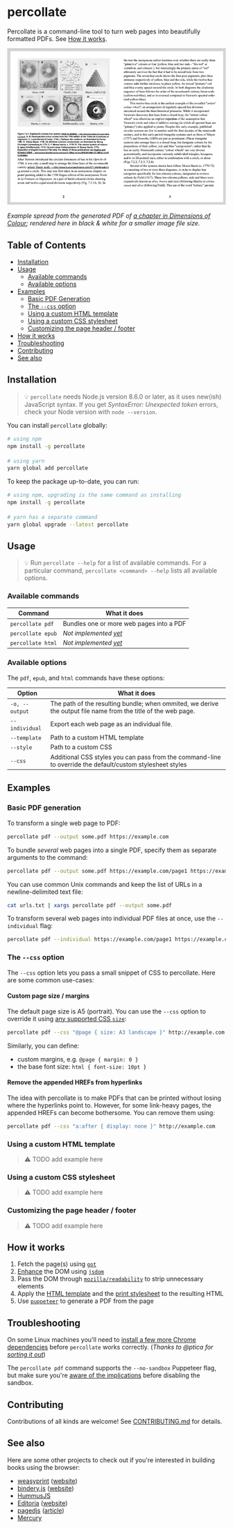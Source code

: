 # percollate

Percollate is a command-line tool to turn web pages into beautifully formatted PDFs. See [How it works](#how-it-works).

<img alt="Example Output" src="https://raw.githubusercontent.com/danburzo/percollate/master/img/dimensions-of-colour.png">

_Example spread from the generated PDF of [a chapter in Dimensions of Colour](http://www.huevaluechroma.com/072.php); rendered here in black & white for a smaller image file size._

## Table of Contents

-   [Installation](#installation)
-   [Usage](#usage)
    -   [Available commands](#available-commands)
    -   [Available options](#available-options)
-   [Examples](#examples)
    -   [Basic PDF Generation](#basic-pdf-generation)
    -   [The `--css` option](#the---css-option)
    -   [Using a custom HTML template](#using-a-custom-html-template)
    -   [Using a custom CSS stylesheet](#using-a-custom-css-stylesheet)
    -   [Customizing the page header / footer](#customizing-the-page-header--footer)
-   [How it works](#how-it-works)
-   [Troubleshooting](#troubleshooting)
-   [Contributing](#contributing)
-   [See also](#see-also)

## Installation

> 💡 `percollate` needs Node.js version 8.6.0 or later, as it uses new(ish) JavaScript syntax. If you get _SyntaxError: Unexpected token_ errors, check your Node version with `node --version`.

You can install `percollate` globally:

```bash
# using npm
npm install -g percollate

# using yarn
yarn global add percollate
```

To keep the package up-to-date, you can run:

```bash
# using npm, upgrading is the same command as installing
npm install -g percollate

# yarn has a separate command
yarn global upgrade --latest percollate
```

## Usage

> 💡 Run `percollate --help` for a list of available commands. For a particular command, `percollate <command> --help` lists all available options.

### Available commands

| Command           | What it does                                                             |
| ----------------- | ------------------------------------------------------------------------ |
| `percollate pdf`  | Bundles one or more web pages into a PDF                                 |
| `percollate epub` | _Not implemented [yet](https://github.com/danburzo/percollate/issues/8)_ |
| `percollate html` | _Not implemented [yet](https://github.com/danburzo/percollate/issues/7)_ |

### Available options

The `pdf`, `epub`, and `html` commands have these options:

| Option         | What it does                                                                                                   |
| -------------- | -------------------------------------------------------------------------------------------------------------- |
| `-o, --output` | The path of the resulting bundle; when ommited, we derive the output file name from the title of the web page. |
| `--individual` | Export each web page as an individual file.                                                                    |
| `--template`   | Path to a custom HTML template                                                                                 |
| `--style`      | Path to a custom CSS                                                                                           |
| `--css`        | Additional CSS styles you can pass from the command-line to override the default/custom stylesheet styles      |

## Examples

### Basic PDF generation

To transform a single web page to PDF:

```bash
percollate pdf --output some.pdf https://example.com
```

To bundle _several_ web pages into a single PDF, specify them as separate arguments to the command:

```bash
percollate pdf --output some.pdf https://example.com/page1 https://example.com/page2
```

You can use common Unix commands and keep the list of URLs in a newline-delimited text file:

```bash
cat urls.txt | xargs percollate pdf --output some.pdf
```

To transform several web pages into individual PDF files at once, use the `--individual` flag:

```bash
percollate pdf --individual https://example.com/page1 https://example.com/page2
```

### The `--css` option

The `--css` option lets you pass a small snippet of CSS to percollate. Here are some common use-cases:

#### Custom page size / margins

The default page size is A5 (portrait). You can use the `--css` option to override it using [any supported CSS `size`](https://www.w3.org/TR/css3-page/#page-size):

```bash
percollate pdf --css "@page { size: A3 landscape }" http://example.com
```

Similarly, you can define:

-   custom margins, e.g. `@page { margin: 0 }`
-   the base font size: `html { font-size: 10pt }`

#### Remove the appended HREFs from hyperlinks

The idea with percollate is to make PDFs that can be printed without losing where the hyperlinks point to. However, for some link-heavy pages, the appended HREFs can become bothersome. You can remove them using:

```bash
percollate pdf --css "a:after { display: none }" http://example.com
```

### Using a custom HTML template

> ⚠️ TODO add example here

### Using a custom CSS stylesheet

> ⚠️ TODO add example here

### Customizing the page header / footer

> ⚠️ TODO add example here

## How it works

1. Fetch the page(s) using [`got`](https://github.com/sindresorhus/got)
2. [Enhance](./src/enhancements.js) the DOM using [`jsdom`](https://github.com/jsdom/jsdom)
3. Pass the DOM through [`mozilla/readability`](https://github.com/mozilla/readability) to strip unnecessary elements
4. Apply the [HTML template](./templates/default.html) and the [print stylesheet](./templates/default.css) to the resulting HTML
5. Use [`puppeteer`](https://github.com/GoogleChrome/puppeteer) to generate a PDF from the page

## Troubleshooting

On some Linux machines you'll need to [install a few more Chrome dependencies](https://github.com/GoogleChrome/puppeteer/blob/master/docs/troubleshooting.md#chrome-headless-doesnt-launch) before `percollate` works correctly. (_Thanks to @ptica for [sorting it out](https://github.com/danburzo/percollate/issues/19#issuecomment-428496041)_)

The `percollate pdf` command supports the `--no-sandbox` Puppeteer flag, but make sure you're [aware of the implications](https://github.com/GoogleChrome/puppeteer/blob/master/docs/troubleshooting.md#chrome-headless-fails-due-to-sandbox-issues) before disabling the sandbox.

## Contributing

Contributions of all kinds are welcome! See [CONTRIBUTING.md](./CONTRIBUTING.md) for details.

## See also

Here are some other projects to check out if you're interested in building books using the browser:

-   [weasyprint](https://github.com/Kozea/WeasyPrint) ([website](https://weasyprint.org/))
-   [bindery.js](https://github.com/evnbr/bindery) ([website](https://evanbrooks.info/bindery/))
-   [HummusJS](https://github.com/galkahana/HummusJS)
-   [Editoria](https://gitlab.coko.foundation/editoria/editoria) ([website](https://editoria.pub/))
-   [pagedjs](https://gitlab.pagedmedia.org/tools/pagedjs) ([article](https://www.pagedmedia.org/pagedjs-sneak-peeks/))
-   [Mercury](https://mercury.postlight.com/)
